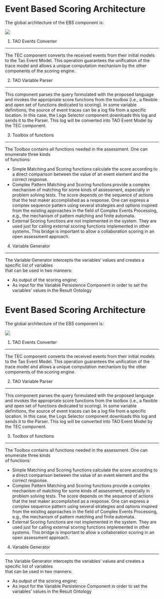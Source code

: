 <!--
author:
    - 'Jérôme Bogaerts'
created_at: '2011-03-10 11:44:02'
updated_at: '2013-03-13 13:11:13'
tags:
    - 'Event Based Scoring'
-->



Event Based Scoring Architecture
================================

The global architecture of the EBS component is:

![](http://forge.taotesting.com/attachments/download/379/RM_EBS_Global_architecture.jpg)

1. TAO Events Converter
-----------------------

The TEC component converts the received events from their initial models to the Tao Event Model. This operation guarantees the unification of the trace model and allows a unique computation mechanism by the other components of the scoring engine.

2. TAO Variable Parser
----------------------

This component parses the query formulated with the proposed language and invokes the appropriate score functions from the toolbox (i.e., a flexible and open set of functions dedicated to scoring). In some variable definitions, the source of event traces can be a log file from a specific location. In this case, the Logs Selector component downloads this log and sends it to the Parser. This log will be converted into TAO Event Model by the TEC component.

3. Toolbox of functions
-----------------------

The Toolbox contains all functions needed in the assessment. One can enumerate three kinds\
of functions:

-   Simple Matching and Scoring functions calculate the score according to a direct comparison between the value of an event element and the correct response.
-   Complex Pattern Matching and Scoring functions provide a complex mechanism of matching for some kinds of assessment, especially in problem solving tests. The score depends on the sequence of actions that the test maker accomplished as a response. One can express a complex sequence pattern using several strategies and options inspired from the existing approaches in the field of Complex Events Processing, e.g., the mechanism of pattern matching and finite automata.
-   External Scoring functions are not implemented in the system. They are used just for calling external scoring functions implemented in other systems. This bridge is important to allow a collaboration scoring in an open assessment approach.

4. Variable Generator
---------------------

The Variable Generator intercepts the variables’ values and creates a specific list of variables\
that can be used in two manners:

-   As output of the scoring engine;
-   As input for the Variable Persistence Component in order to set the variables’ values in the Result Ontology



Event Based Scoring Architecture
================================

The global architecture of the EBS component is:

![](http://forge.taotesting.com/attachments/download/379/RM_EBS_Global_architecture.jpg)

1. TAO Events Converter
-----------------------

The TEC component converts the received events from their initial models to the Tao Event Model. This operation guarantees the unification of the trace model and allows a unique computation mechanism by the other components of the scoring engine.

2. TAO Variable Parser
----------------------

This component parses the query formulated with the proposed language and invokes the appropriate score functions from the toolbox (i.e., a flexible and open set of functions dedicated to scoring). In some variable definitions, the source of event traces can be a log file from a specific location. In this case, the Logs Selector component downloads this log and sends it to the Parser. This log will be converted into TAO Event Model by the TEC component.

3. Toolbox of functions
-----------------------

The Toolbox contains all functions needed in the assessment. One can enumerate three kinds\
of functions:

-   Simple Matching and Scoring functions calculate the score according to a direct comparison between the value of an event element and the correct response.
-   Complex Pattern Matching and Scoring functions provide a complex mechanism of matching for some kinds of assessment, especially in problem solving tests. The score depends on the sequence of actions that the test maker accomplished as a response. One can express a complex sequence pattern using several strategies and options inspired from the existing approaches in the field of Complex Events Processing, e.g., the mechanism of pattern matching and finite automata.
-   External Scoring functions are not implemented in the system. They are used just for calling external scoring functions implemented in other systems. This bridge is important to allow a collaboration scoring in an open assessment approach.

4. Variable Generator
---------------------

The Variable Generator intercepts the variables’ values and creates a specific list of variables\
that can be used in two manners:

-   As output of the scoring engine;
-   As input for the Variable Persistence Component in order to set the variables’ values in the Result Ontology


